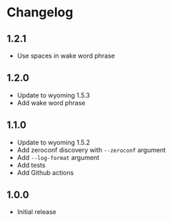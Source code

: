 # Changelog

## 1.2.1

- Use spaces in wake word phrase

## 1.2.0

- Update to wyoming 1.5.3
- Add wake word phrase

## 1.1.0

- Update to wyoming 1.5.2
- Add zeroconf discovery with `--zeroconf` argument
- Add `--log-format` argument
- Add tests
- Add Github actions

## 1.0.0

- Initial release
